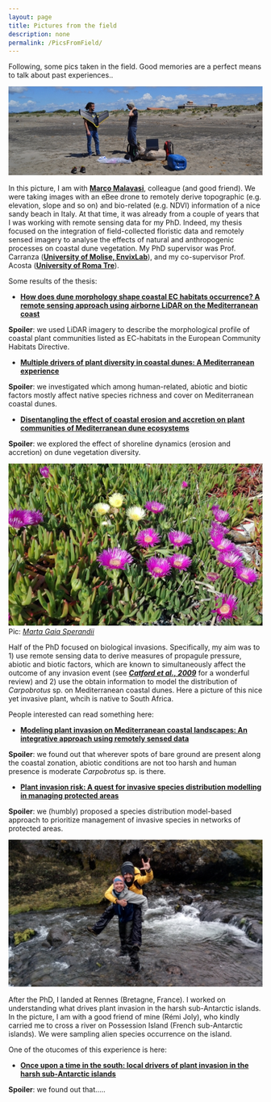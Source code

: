 ```yaml
---
layout: page
title: Pictures from the field
description: none
permalink: /PicsFromField/
---
```


Following, some pics taken in the field. Good memories are a perfect means to talk about past experiences..

![Me and Marco](images/IoeMarco_red.jpg)

In this picture, I am with [**Marco Malavasi**](https://www.researchgate.net/profile/Marco_Malavasi), colleague (and good friend). We were taking images with an eBee drone to remotely derive topographic (e.g. elevation, slope and so on) and bio-related (e.g. NDVI) information of a nice sandy beach in Italy.
At that time, it was already from a couple of years that I was working with remote sensing data for my PhD. Indeed, my thesis focused on the integration of field-collected floristic data and remotely sensed imagery to analyse the effects of natural and anthropogenic processes on coastal dune vegetation. My PhD supervisor was Prof. Carranza ([**University of Molise, EnvixLab**](http://envixlab.unimol.it/team/)), and my co-supervisor Prof. Acosta ([**University of Roma Tre**](https://scholar.google.it/citations?user=mquEQS0AAAAJ&hl=it&oi=sra)).

Some results of the thesis:
- [**How does dune morphology shape coastal EC habitats occurrence? A remote sensing approach using airborne LiDAR on the Mediterranean coast**](https://www.sciencedirect.com/science/article/pii/S1470160X16304435)

__Spoiler__: we used LiDAR imagery to describe the morphological profile of coastal plant communities listed as EC-habitats in the European Community Habitats Directive.

- [**Multiple drivers of plant diversity in coastal dunes: A Mediterranean experience**](https://www.sciencedirect.com/science/article/pii/S0048969718341950)

__Spoiler__: we investigated which among human-related, abiotic and biotic factors mostly affect native species richness and cover on Mediterranean coastal dunes.

- [**Disentangling the effect of coastal erosion and accretion on plant communities of Mediterranean dune ecosystems**](https://www.sciencedirect.com/science/article/abs/pii/S0272771420300251)

__Spoiler__: we explored the effect of shoreline dynamics (erosion and accretion) on dune vegetation diversity.

![_Carpobrotus_ sp.](images/Carpo.jpeg)
Pic: [_Marta Gaia Sperandii_](https://www.researchgate.net/profile/Marta_Gaia_Sperandii)

Half of the PhD focused on biological invasions. Specifically, my aim was to 1) use remote sensing data to derive measures of propagule pressure, abiotic and biotic factors, which are known to simultaneously affect the outcome of any invasion event (see [___Catford et al., 2009___](https://onlinelibrary.wiley.com/doi/pdf/10.1111/j.1472-4642.2008.00521.x) for a wonderful review) and 2) use the obtain information to model the distribution of _Carpobrotus_ sp. on Mediterranean coastal dunes. Here a picture of this nice yet invasive plant, whcih is native to South Africa.

People interested can read something here:

- [**Modeling plant invasion on Mediterranean coastal landscapes: An integrative approach using remotely sensed data**](https://www.sciencedirect.com/science/article/abs/pii/S0169204617302967)

__Spoiler__: we found out that wherever spots of bare ground are present along the coastal zonation, abiotic conditions are not too harsh and human presence is moderate _Carpobrotus_ sp. is there.

- [**Plant invasion risk: A quest for invasive species distribution modelling in managing protected areas**](https://www.sciencedirect.com/science/article/abs/pii/S1470160X18305788)

__Spoiler__: we (humbly) proposed a species distribution model-based approach to prioritize management of invasive species in networks of protected areas.

![Me and Rémi](images/IoeRemi.jpg)

After the PhD, I landed at Rennes (Bretagne, France). I worked on understanding what drives plant invasion in the harsh sub-Antarctic islands. In the picture, I am with a good friend of mine (Rémi Joly), who kindly carried me to cross a river on Possession Island (French sub-Antarctic islands). We were sampling alien species occurrence on the island.

One of the otucomes of this experience is here:

- [**Once upon a time in the south: local drivers of plant invasion in the harsh sub-Antarctic islands**](https://www.biorxiv.org/content/10.1101/2020.07.19.210880v1)

__Spoiler__: we found out that.....

